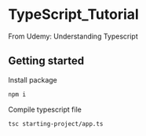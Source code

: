 # TypeScript_Tutorial

From Udemy: Understanding Typescript

## Getting started

Install package

```bash
npm i
```

Compile typescript file

```bash
tsc starting-project/app.ts
```

